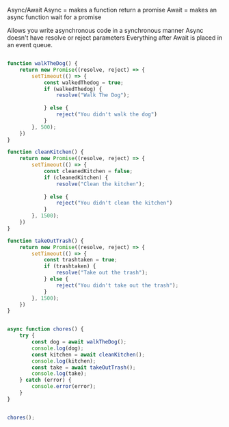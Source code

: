 Async/Await
Async = makes a function return a promise
Await = makes an async function wait for a promise

Allows you write asynchronous code in a synchronous manner Async doesn't have resolve or reject parameters Everything after Await is placed in an event queue.


```js

function walkTheDog() {
    return new Promise((resolve, reject) => {
        setTimeout(() => {
            const walkedThedog = true;
            if (walkedThedog) {
                resolve("Walk The Dog");
                
            } else {
                reject("You didn't walk the dog")
            }
        }, 500);
    })
}

function cleanKitchen() {
    return new Promise((resolve, reject) => {
        setTimeout(() => {
            const cleanedKitchen = false;
            if (cleanedKitchen) {
                resolve("Clean the kitchen");
                
            } else {
                reject("You didn't clean the kitchen")
            }
        }, 1500);
    })
}

function takeOutTrash() {
    return new Promise((resolve, reject) => {
        setTimeout(() => {
            const trashtaken = true;
            if (trashtaken) {
                resolve("Take out the trash");
            } else {
                reject("You didn't take out the trash");
            }
        }, 1500);
    })
}


async function chores() {
    try {
        const dog = await walkTheDog();
        console.log(dog);
        const kitchen = await cleanKitchen();
        console.log(kitchen);
        const take = await takeOutTrash();
        console.log(take);
    } catch (error) {
        console.error(error);
    }
}


chores();
```
